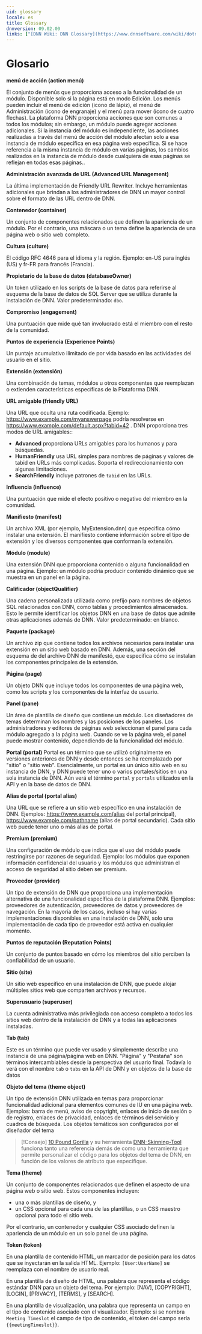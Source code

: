 ```yaml
---
uid: glossary
locale: es
title: Glossary
dnnversion: 09.02.00
links: ["[DNN Wiki: DNN Glossary](https://www.dnnsoftware.com/wiki/dotnetnuke-glossary)","[DNN Wiki: Globalization Glossary](https://www.dnnsoftware.com/wiki/international-glossary)"]
---
```


# Glosario

**menú de acción (action menú)**

El conjunto de menús que proporciona acceso a la funcionalidad de un módulo. Disponible solo si la página está en modo Edición. Los menús pueden incluir el menú de edición (icono de lápiz), el menú de Administración (icono de engranaje) y el menú para mover (icono de cuatro flechas). La plataforma DNN proporciona acciones que son comunes a todos los módulos; sin embargo, un módulo puede agregar acciones adicionales. Si la instancia del módulo es independiente, las acciones realizadas a través del menú de acción del módulo afectan solo a esa instancia de módulo específica en esa página web específica. Si se hace referencia a la misma instancia de módulo en varias páginas, los cambios realizados en la instancia de módulo desde cualquiera de esas páginas se reflejan en todas esas páginas..

**Administración avanzada de URL (Advanced URL Management)**

La última implementación de Friendly URL Rewriter. Incluye herramientas adicionales que brindan a los administradores de DNN un mayor control sobre el formato de las URL dentro de DNN.

**Contenedor (container)**

Un conjunto de componentes relacionados que definen la apariencia de un módulo. Por el contrario, una máscara o un tema define la apariencia de una página web o sitio web completo.

**Cultura (culture)**

El código RFC 4646 para el idioma y la región. Ejemplo: en-US para inglés (US) y fr-FR para francés (Francia).

**Propietario de la base de datos (databaseOwner)**

Un token utilizado en los scripts de la base de datos para referirse al esquema de la base de datos de SQL Server que se utiliza durante la instalación de DNN. Valor predeterminado: `dbo`.

**Compromiso (engagement)**

Una puntuación que mide qué tan involucrado está el miembro con el resto de la comunidad.

**Puntos de experiencia (Experience Points)**

Un puntaje acumulativo ilimitado de por vida basado en las actividades del usuario en el sitio.

**Extensión (extensión)**

Una combinación de temas, módulos u otros componentes que reemplazan o extienden características específicas de la Plataforma DNN.

**URL amigable (friendly URL)**

Una URL que oculta una ruta codificada. Ejemplo: https://www.example.com/myanswerpage podría resolverse en https://www.example.com/default.aspx?tabid=42 . DNN proporciona tres modos de URL amigables::

*   **Advanced** proporciona URLs amigables para los humanos y para búsquedas.
*   **HumanFriendly** usa URL simples para nombres de páginas y valores de tabid en URLs más complicadas. Soporta el redireccionamiento con algunas limitaciones.
*   **SearchFriendly** incluye patrones de  `tabid` en las URLs.

**Influencia (influence)**

Una puntuación que mide el efecto positivo o negativo del miembro en la comunidad.

**Manifiesto (manifest)**

Un archivo XML (por ejemplo, MyExtension.dnn) que especifica cómo instalar una extensión. El manifiesto contiene información sobre el tipo de extensión y los diversos componentes que conforman la extensión.

**Módulo (module)**

Una extensión DNN que proporciona contenido o alguna funcionalidad en una página. Ejemplo: un módulo podría producir contenido dinámico que se muestra en un panel en la página.

**Calificador (objectQualifier)**

Una cadena personalizada utilizada como prefijo para nombres de objetos SQL relacionados con DNN, como tablas y procedimientos almacenados. Esto le permite identificar los objetos DNN en una base de datos que admite otras aplicaciones además de DNN. Valor predeterminado: en blanco.

**Paquete (package)**

Un archivo zip que contiene todos los archivos necesarios para instalar una extensión en un sitio web basado en DNN. Además, una sección del esquema de del archivo DNN de manifestó, que especifica cómo se instalan los componentes principales de la extensión.

**Página (page)**

Un objeto DNN que incluye todos los componentes de una página web, como los scripts y los componentes de la interfaz de usuario.

**Panel (pane)**

Un área de plantilla de diseño que contiene un módulo. Los diseñadores de temas determinan los nombres y las posiciones de los paneles. Los administradores y editores de páginas web seleccionan el panel para cada módulo agregado a la página web. Cuando se ve la página web, el panel puede mostrar contenido, dependiendo de la funcionalidad del módulo.

**Portal (portal)**
Portal es un término que se utilizó originalmente en versiones anteriores de DNN y desde entonces se ha reemplazado por "sitio" o "sitio web". Esencialmente, un portal es un único sitio web en su instancia de DNN, y DNN puede tener uno o varios portales/sitios en una sola instancia de DNN. Aún verá el término `portal` y `portals` utilizados en la API y en la base de datos de DNN.

**Alias de portal (portal alias)**

Una URL que se refiere a un sitio web específico en una instalación de DNN. Ejemplos: https://www.example.com(alias del portal principal), https://www.example.com/pathname (alias de portal secundario). Cada sitio web puede tener uno o más alias de portal.

**Premium (premium)**

Una configuración de módulo que indica que el uso del módulo puede restringirse por razones de seguridad. Ejemplo: los módulos que exponen información confidencial del usuario y los módulos que administran el acceso de seguridad al sitio deben ser premium.

**Proveedor (provider)**

Un tipo de extensión de DNN que proporciona una implementación alternativa de una funcionalidad específica de la plataforma DNN. Ejemplos: proveedores de autenticación, proveedores de datos y proveedores de navegación. En la mayoría de los casos, incluso si hay varias implementaciones disponibles en una instalación de DNN, solo una implementación de cada tipo de proveedor está activa en cualquier momento.

**Puntos de reputación (Reputation Points)**

Un conjunto de puntos basado en cómo los miembros del sitio perciben la confiabilidad de un usuario.

**Sitio (site)**

Un sitio web específico en una instalación de DNN, que puede alojar múltiples sitios web que comparten archivos y recursos.

**Superusuario (superuser)**

La cuenta administrativa más privilegiada con acceso completo a todos los sitios web dentro de la instalación de DNN y a todas las aplicaciones instaladas.

**Tab (tab)**

Este es un término que puede ver usado y simplemente describe una instancia de una página/página web en DNN. "Página" y "Pestaña" son términos intercambiables desde la perspectiva del usuario final. Todavía lo verá con el nombre `tab` o `tabs` en la API de DNN y en objetos de la base de datos

**Objeto del tema (theme object)**

Un tipo de extensión DNN utilizada en temas para proporcionar funcionalidad adicional para elementos comunes de IU en una página web. Ejemplos: barra de menú, aviso de copyright, enlaces de inicio de sesión o de registro, enlaces de privacidad, enlaces de términos del servicio y cuadros de búsqueda. Los objetos temáticos son configurados por el diseñador del tema

> [!Consejo] [10 Pound Gorilla](https://www.10poundgorilla.com/) y su herramienta [DNN-Skinning-Tool](https://10poundgorilla.com/DNN-Skinning-Tool) funciona tanto una referencia demás de como una herramienta que permite personalizar el código para los objetos del tema de DNN, en función de los valores de atributo que especifique.

**Tema (theme)**

Un conjunto de componentes relacionados que definen el aspecto de una página web o sitio web. Estos componentes incluyen:

*   una o más plantillas de diseño, y
*   un CSS opcional para cada una de las plantillas, o un CSS maestro opcional para todo el sitio web.

Por el contrario, un contenedor y cualquier CSS asociado definen la apariencia de un módulo en un solo panel de una página.

**Token (token)**

En una plantilla de contenido HTML, un marcador de posición para los datos que se inyectarán en la salida HTML. Ejemplo: `[User:UserName]` se reemplaza con el nombre de usuario real.

En una plantilla de diseño de HTML, una palabra que representa el código estándar DNN para un objeto del tema. Por ejemplo: \[NAV\], \[COPYRIGHT\], \[LOGIN\], \[PRIVACY\], \[TERMS\], y \[SEARCH\].

En una plantilla de visualización, una palabra que representa un campo en el tipo de contenido asociado con el visualizador. Ejemplo: si se nombra `Meeting Timeslot` el campo de tipo de contenido, el token del campo sería `{{meetingTimeslot}}`.
